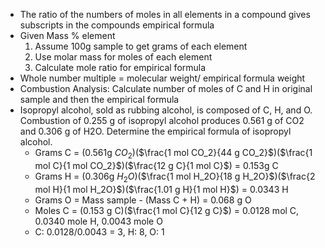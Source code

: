 - The ratio of the numbers of moles in all elements in a compound gives subscripts in the compounds empirical formula
- Given Mass % element 
	1. Assume 100g sample to get grams of each element
	2. Use molar mass for moles of each element
	3. Calculate mole ratio for empirical formula
- Whole number multiple = molecular weight/ empirical formula weight
- Combustion Analysis: Calculate number of moles of C and H in original sample and then the empirical formula
- Isopropyl alcohol, sold as rubbing alcohol, is composed of C, H, and O. Combustion of 0.255 g of isopropyl alcohol produces 0.561 g of CO2 and 0.306 g of H2O. Determine the empirical formula of isopropyl alcohol.
	- Grams C = (0.561g $CO_2$)($\frac{1 mol CO_2}{44 g CO_2}$)($\frac{1 mol C}{1 mol CO_2}$)($\frac{12 g C}{1 mol C}$) = 0.153g C
	- Grams H = (0.306g $H_2O$)($\frac{1 mol H_2O}{18 g H_2O}$)($\frac{2 mol H}{1 mol H_2O}$)($\frac{1.01 g H}{1 mol H}$) = 0.0343 H
	- Grams O = Mass sample - (Mass C + H) = 0.068 g O
	- Moles C = (0.153 g C)($\frac{1 mol C}{12 g C}$) = 0.0128 mol C, 0.0340 mole H, 0.0043 mole O
	- C: 0.0128/0.0043 = 3, H: 8, O: 1

